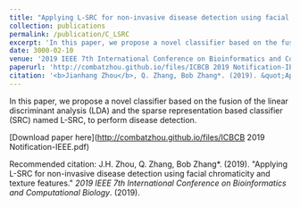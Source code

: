 ```yaml
---
title: "Applying L-SRC for non-invasive disease detection using facial chromaticity and texture features"
collection: publications
permalink: /publication/C_LSRC
excerpt: 'In this paper, we propose a novel classifier based on the fusion of the linear discriminant analysis (LDA) and the sparse representation based classifier (SRC) named L-SRC, to perform disease detection. '
date: 3000-02-10
venue: '2019 IEEE 7th International Conference on Bioinformatics and Computational Biology.'
paperurl: 'http://combatzhou.github.io/files/ICBCB 2019 Notification-IEEE.pdf'
citation: '<b>Jianhang Zhou</b>, Q. Zhang, Bob Zhang*. (2019). &quot;Applying L-SRC for non-invasive disease detection using facial chromaticity and texture features.&quot; <i>2019 IEEE 7th International Conference on Bioinformatics and Computational Biology</i>. (2019).'
---
```

In this paper, we propose a novel classifier based on the fusion of the linear discriminant analysis (LDA) and the sparse representation based classifier (SRC) named L-SRC, to perform disease detection. 

[Download paper here](http://combatzhou.github.io/files/ICBCB 2019 Notification-IEEE.pdf)

Recommended citation: J.H. Zhou, Q. Zhang, Bob Zhang*. (2019). &quot;Applying L-SRC for non-invasive disease detection using facial chromaticity and texture features.&quot; <i>2019 IEEE 7th International Conference on Bioinformatics and Computational Biology</i>. (2019).
